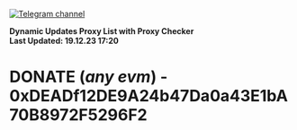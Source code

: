 [![Telegram channel](https://img.shields.io/endpoint?url=https://runkit.io/damiankrawczyk/telegram-badge/branches/master?url=https://t.me/n4z4v0d)](https://t.me/n4z4v0d) 

**Dynamic Updates Proxy List with Proxy Checker**  
**Last Updated: 19.12.23 17:20**

# DONATE (_any evm_) - 0xDEADf12DE9A24b47Da0a43E1bA70B8972F5296F2
